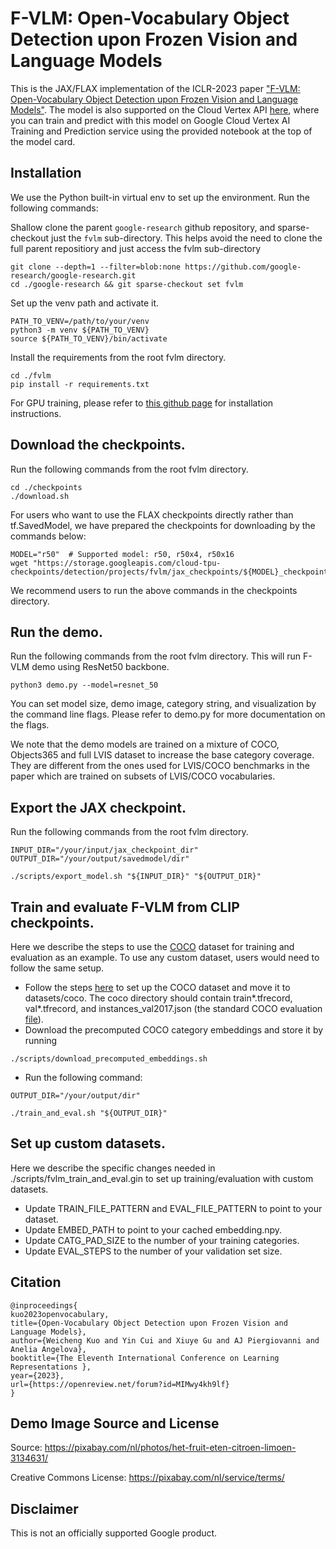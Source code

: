 # F-VLM: Open-Vocabulary Object Detection upon Frozen Vision and Language Models

This is the JAX/FLAX implementation of the ICLR-2023 paper ["F-VLM: Open-Vocabulary Object Detection upon Frozen Vision and Language Models"](https://arxiv.org/abs/2209.15639).
The model is also supported on the Cloud Vertex API [here](https://console.cloud.google.com/vertex-ai/publishers/google/model-garden/109), where you can train and predict with this model on Google Cloud Vertex AI Training and Prediction service using the provided notebook at the top of the model card.


## Installation
We use the Python built-in virtual env to set up the environment. Run the following commands:

Shallow clone the parent `google-research` github repository, and sparse-checkout just the `fvlm` sub-directory. 
This helps avoid the need to clone the full parent repositiory and just access the fvlm sub-directory

```
git clone --depth=1 --filter=blob:none https://github.com/google-research/google-research.git
cd ./google-research && git sparse-checkout set fvlm
```

Set up the venv path and activate it.

```
PATH_TO_VENV=/path/to/your/venv
python3 -m venv ${PATH_TO_VENV}
source ${PATH_TO_VENV}/bin/activate
```

Install the requirements from the root fvlm directory.

```
cd ./fvlm
pip install -r requirements.txt
```

For GPU training, please refer to [this github page](https://github.com/jax-ml/jax/issues/13637) for installation instructions.

## Download the checkpoints.
Run the following commands from the root fvlm directory. 

```
cd ./checkpoints
./download.sh
```

For users who want to use the FLAX checkpoints directly rather than tf.SavedModel, we have prepared the checkpoints for downloading by the commands below:

```
MODEL="r50"  # Supported model: r50, r50x4, r50x16
wget "https://storage.googleapis.com/cloud-tpu-checkpoints/detection/projects/fvlm/jax_checkpoints/${MODEL}_checkpoint_184000"
```
We recommend users to run the above commands in the checkpoints directory.

## Run the demo.
Run the following commands from the root fvlm directory. This will run F-VLM demo using ResNet50 backbone.

```
python3 demo.py --model=resnet_50
```

You can set model size, demo image, category string, and visualization by the command line flags. Please refer to demo.py for more documentation on the flags.

We note that the demo models are trained on a mixture of COCO, Objects365 and full LVIS dataset to increase the base category coverage. They are different from the ones used for LVIS/COCO benchmarks in the paper which are trained on subsets of LVIS/COCO vocabularies.

## Export the JAX checkpoint.
Run the following commands from the root fvlm directory.

```
INPUT_DIR="/your/input/jax_checkpoint_dir"
OUTPUT_DIR="/your/output/savedmodel/dir"

./scripts/export_model.sh "${INPUT_DIR}" "${OUTPUT_DIR}"
```

## Train and evaluate F-VLM from CLIP checkpoints.

Here we describe the steps to use the [COCO](https://cocodataset.org/#home) dataset for training and evaluation as an example. To use any custom dataset, users would need to follow the same setup.

* Follow the steps [here](https://cloud.google.com/tpu/docs/tutorials/mask-rcnn-2.x#prepare-coco) to set up the COCO dataset and move it to datasets/coco. The coco directory should contain train*.tfrecord, val*.tfrecord, and instances_val2017.json (the standard COCO evaluation [file](https://cocodataset.org/#download)).
* Download the precomputed COCO category embeddings and store it by running

```
./scripts/download_precomputed_embeddings.sh
```

* Run the following command:

```
OUTPUT_DIR="/your/output/dir"

./train_and_eval.sh "${OUTPUT_DIR}"
```

## Set up custom datasets.

Here we describe the specific changes needed in ./scripts/fvlm_train_and_eval.gin to set up training/evaluation with custom datasets.

* Update TRAIN_FILE_PATTERN and EVAL_FILE_PATTERN to point to your dataset.
* Update EMBED_PATH to point to your cached embedding.npy.
* Update CATG_PAD_SIZE to the number of your training categories.
* Update EVAL_STEPS to the number of your validation set size.

## Citation
```
@inproceedings{
kuo2023openvocabulary,
title={Open-Vocabulary Object Detection upon Frozen Vision and Language Models},
author={Weicheng Kuo and Yin Cui and Xiuye Gu and AJ Piergiovanni and Anelia Angelova},
booktitle={The Eleventh International Conference on Learning Representations },
year={2023},
url={https://openreview.net/forum?id=MIMwy4kh9lf}
}
```

## Demo Image Source and License

Source: https://pixabay.com/nl/photos/het-fruit-eten-citroen-limoen-3134631/

Creative Commons License: https://pixabay.com/nl/service/terms/

## Disclaimer
This is not an officially supported Google product.
